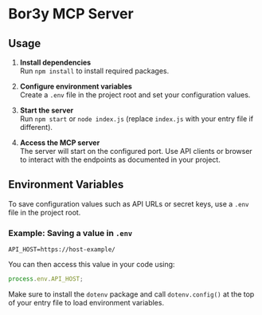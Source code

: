 # Bor3y MCP Server

## Usage

1. **Install dependencies**  
   Run `npm install` to install required packages.

2. **Configure environment variables**  
   Create a `.env` file in the project root and set your configuration values.

3. **Start the server**  
   Run `npm start` or `node index.js` (replace `index.js` with your entry file if different).

4. **Access the MCP server**  
   The server will start on the configured port. Use API clients or browser to interact with the endpoints as documented in your project.

## Environment Variables

To save configuration values such as API URLs or secret keys, use a `.env` file in the project root.

### Example: Saving a value in `.env`

```
API_HOST=https://host-example/
```

You can then access this value in your code using:

```js
process.env.API_HOST;
```

Make sure to install the `dotenv` package and call `dotenv.config()` at the top of your entry file to load environment variables.
